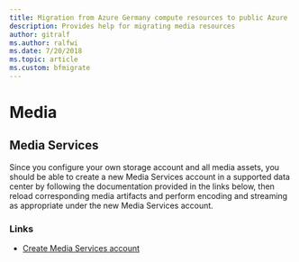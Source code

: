 ```yaml
---
title: Migration from Azure Germany compute resources to public Azure
description: Provides help for migrating media resources
author: gitralf
ms.author: ralfwi 
ms.date: 7/20/2018
ms.topic: article
ms.custom: bfmigrate
---
```


# Media

## Media Services

Since you configure your own storage account and all media assets, you should be able to create a new Media Services account in a supported data center by following the documentation provided in the links below, then reload corresponding media artifacts and perform encoding and streaming as appropriate under the new Media Services account.

### Links

- [Create Media Services account](../media-services/previous/media-services-portal-create-account.md)

